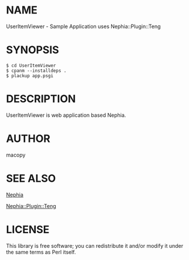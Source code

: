 # NAME

UserItemViewer - Sample Application uses Nephia::Plugin::Teng

# SYNOPSIS

    $ cd UserItemViewer
    $ cpanm --installdeps .
    $ plackup app.psgi

# DESCRIPTION

UserItemViewer is web application based Nephia.

# AUTHOR

macopy

# SEE ALSO

[Nephia](http://search.cpan.org/perldoc?Nephia)

[Nephia::Plugin::Teng](http://search.cpan.org/perldoc?Nephia::Plugin::Teng)

# LICENSE

This library is free software; you can redistribute it and/or modify
it under the same terms as Perl itself.
